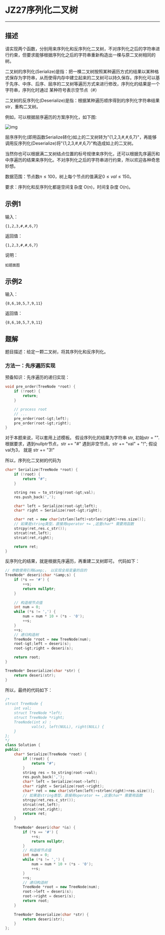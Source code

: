 # JZ27序列化二叉树

---

## 描述

请实现两个函数，分别用来序列化和反序列化二叉树，不对序列化之后的字符串进行约束，但要求能够根据序列化之后的字符串重新构造出一棵与原二叉树相同的树。

二叉树的序列化(Serialize)是指：把一棵二叉树按照某种遍历方式的结果以某种格式保存为字符串，从而使得内存中建立起来的二叉树可以持久保存。序列化可以基于先序、中序、后序、层序的二叉树等遍历方式来进行修改，序列化的结果是一个字符串，序列化时通过 某种符号表示空节点（#）

二叉树的反序列化(Deserialize)是指：根据某种遍历顺序得到的序列化字符串结果str，重构二叉树。

例如，可以根据层序遍历的方案序列化，如下图:

![img](https://uploadfiles.nowcoder.com/images/20210910/557336_1631245540483/320409CB186FCD18144519959D510D7E)

层序序列化(即用函数Serialize转化)如上的二叉树转为"{1,2,3,#,#,6,7}"，再能够调用反序列化(Deserialize)将"{1,2,3,#,#,6,7}"构造成如上的二叉树。

当然你也可以根据满二叉树结点位置的标号规律来序列化，还可以根据先序遍历和中序遍历的结果来序列化。不对序列化之后的字符串进行约束，所以欢迎各种奇思妙想。

数据范围：节点数$n \le 100$，树上每个节点的值满足$0 \le val \le 150$。

要求：序列化和反序列化都是空间复杂度 O(n)，时间复杂度 O(n)。

## 示例1

输入：

```
{1,2,3,#,#,6,7}
```

返回值：

```
{1,2,3,#,#,6,7}
```

说明：

```
如题面图   
```

## 示例2

输入：

```
{8,6,10,5,7,9,11}
```

返回值：

```
{8,6,10,5,7,9,11}
```







## 题解

题目描述：给定一颗二叉树，将其序列化和反序列化。

### 方法一：先序遍历实现 

预备知识：先序遍历的递归实现：

```cpp
void pre_order(TreeNode *root) {
	if (!root) {
		return;
	}

	// process root
	// ...
	pre_order(root-&gt;left);
	pre_order(root-&gt;right);
}
```

对于本题来说，可以套用上述模板。 假设序列化的结果为字符串 str, 初始str = "".根据要求，遇到nullptr节点，str += "#" 遇到非空节点，str += "val" + "!"; 假设val为3， 就是 str += "3!"

所以，序列化二叉树的代码为

```cpp
char* Serialize(TreeNode *root) {    
    if (!root) {
        return "#";
    }

    string res = to_string(root-&gt;val);
    res.push_back(',');

    char* left = Serialize(root-&gt;left);
    char* right = Serialize(root-&gt;right);

    char* ret = new char[strlen(left)+strlen(right)+res.size()];
    // 如果是string类型，直接用operator += ,这里char* 需要用函数
    strcpy(ret,res.c_str());
    strcat(ret,left);
    strcat(ret,right);

    return ret;
}
```


反序列化的结果，就是根据先序遍历，再重建二叉树即可。 代码如下：

```cpp
// 参数使用引用&amp;， 以实现全局变量的目的
TreeNode* deseri(char *&amp;s) {
	if (*s == '#') {
		++s;
		return nullptr;
	}
	
    // 构造根节点值
	int num = 0;
	while (*s != ',') {
		num = num * 10 + (*s - '0');
		++s;
	}
	++s; 
    // 递归构造树
	TreeNode *root = new TreeNode(num);
	root-&gt;left = deseri(s);
	root-&gt;right = deseri(s);

	return root;
}

TreeNode* Deserialize(char *str) {
	return deseri(str);
}
```

所以，最终的代码如下：

```cpp
/*
struct TreeNode {
    int val;
    struct TreeNode *left;
    struct TreeNode *right;
    TreeNode(int x) :
            val(x), left(NULL), right(NULL) {
    }
};
*/
class Solution {
public:
    char* Serialize(TreeNode *root) {    
        if (!root) {
            return "#";
        }
        string res = to_string(root->val);
        res.push_back(',');
        char* left = Serialize(root->left);
        char* right = Serialize(root->right);
        char* ret = new char[strlen(left)+strlen(right)+res.size()];
        // 如果是string类型，直接用operator += ,这里char* 需要用函数
        strcpy(ret,res.c_str());
        strcat(ret,left);
        strcat(ret,right);
        return ret;
    }
    
    TreeNode* deseri(char *&s) {
        if (*s == '#') {
            ++s;
            return nullptr;
        }
        // 构造根节点值
        int num = 0;
        while (*s != ',') {
            num = num * 10 + (*s - '0');
            ++s;
        }
        ++s;
        // 递归构造树
        TreeNode *root = new TreeNode(num);
        root->left = deseri(s);
        root->right = deseri(s);
        return root;
    }
    
    TreeNode* Deserialize(char *str) {
        return deseri(str);
    }
};
```

